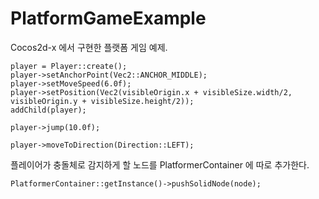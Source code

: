 # PlatformGameExample

Cocos2d-x 에서 구현한 플랫폼 게임 예제.

<pre><code>player = Player::create();
player->setAnchorPoint(Vec2::ANCHOR_MIDDLE);
player->setMoveSpeed(6.0f);
player->setPosition(Vec2(visibleOrigin.x + visibleSize.width/2, visibleOrigin.y + visibleSize.height/2));
addChild(player);
</code></pre>

<pre><code>player->jump(10.0f);</code></pre>
<pre><code>player->moveToDirection(Direction::LEFT);</code></pre>


플레이어가 충돌체로 감지하게 할 노드를 PlatformerContainer 에 따로 추가한다.
<pre><code>PlatformerContainer::getInstance()->pushSolidNode(node);</code></pre>
